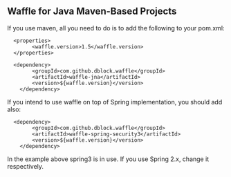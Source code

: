 Waffle for Java Maven-Based Projects
------------------------------------

If you use maven, all you need to do is to add the following to your pom.xml:
```
  <properties>
        <waffle.version>1.5</waffle.version>
  </properties>

  <dependency>
        <groupId>com.github.dblock.waffle</groupId>
        <artifactId>waffle-jna</artifactId>
        <version>${waffle.version}</version>
    </dependency>
```

If you intend to use waffle on top of Spring implementation, you should add also:
```
  <dependency>
        <groupId>com.github.dblock.waffle</groupId>
        <artifactId>waffle-spring-security3</artifactId>
        <version>${waffle.version}</version>
    </dependency>            
```

In the example above spring3 is in use. If you use Spring 2.x, change it respectively.
